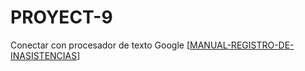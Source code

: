# PROYECT-9
Conectar con procesador de texto Google
[[MANUAL-REGISTRO-DE-INASISTENCIAS](https://docs.google.com/document/d/1glJ4BWDLoP6UahbxckNY--2f_NelniPrqfgKeh_i7oo/edit?usp=sharing)]

